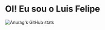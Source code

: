 
# OI! Eu sou o Luis Felipe

![Anurag's GitHub stats](https://github-readme-stats.vercel.app/api?username=7luisfelipe&show_icons=true&theme=radical&hide=stars&count_private=true)
